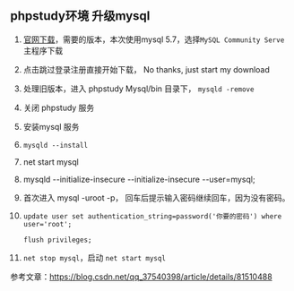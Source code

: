 ## phpstudy环境 升级mysql

1. [官网下载](https://dev.mysql.com/downloads/)，需要的版本，本次使用mysql 5.7，选择`MySQL Community Serve` 主程序下载

2. 点击跳过登录注册直接开始下载， No thanks, just start my download

3. 处理旧版本，进入 phpstudy Mysql/bin 目录下， `mysqld -remove`

4. 关闭 phpstudy 服务

5. 安装mysql 服务

6. `mysqld --install`

7. net start mysql

8. mysqld --initialize-insecure --initialize-insecure --user=mysql;

9. 首次进入 mysql -uroot -p， 回车后提示输入密码继续回车，因为没有密码。

10. `update user set authentication_string=password('你要的密码') where user='root'; `

    `flush privileges;`

11. `net stop mysql`，启动 `net start mysql`


参考文章：https://blog.csdn.net/qq_37540398/article/details/81510488

